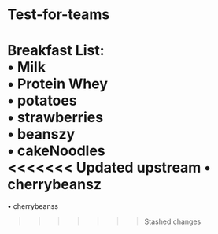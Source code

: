 ﻿# Test-for-teams

Breakfast List:\
• Milk\
• Protein Whey\
• potatoes\
• strawberries\
• beanszy\
• cakeNoodles\
<<<<<<< Updated upstream
• cherrybeansz
=======
• cherrybeanss
>>>>>>> Stashed changes
